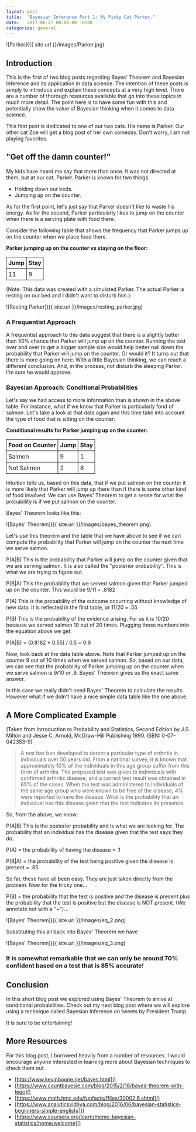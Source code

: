 ```yaml
---
layout: post
title:  "Bayesian Inference Part 1: My Picky Cat Parker."
date:   2017-06-27 00:08:00 -0500
categories: general
---
```

<style>
table{
    border-collapse: collapse;
    border-spacing: 0;
}

th{
    border:1px solid #000000;
    Padding:5px;
    
}

td{
    border:1px solid #000000;
    padding:5px;
}
</style>

![Parker]({{ site.url }}/images/Parker.jpg)

## Introduction

This is the first of two blog posts regarding Bayes' Theorem and Bayesian Inference and its application in data science.  The intention of these posts is simply to introduce and explain these concepts at a very high level.  There are a number of thorough resources available that go into these topics in much more detail.  The point here is to have some fun with this and potentially show the value of Bayesian thinking when it comes to data science.

This first post is dedicated to one of our two cats.  His name is Parker.  Our other cat Zoe will get a blog post of her own someday.  Don't worry, I am not playing favorites.

## "Get off the damn counter!"

My kids have heard me say that more than once.  It was not directed at them, but at our cat, Parker.  Parker is known for two things:

- Holding down our beds.
- Jumping up on the counter.

As for the first point, let's just say that Parker doesn't like to waste his energy.  As for the second, Parker particularly likes to jump on the counter when there is a serving plate with food there.

Consider the following table that shows the frequency that Parker jumps up on the counter when we place food there. 

**Parker jumping up on the counter vs staying on the floor:**

| Jump | Stay |
| --- | --- |
| 11 | 9 |


(Note:  This data was created with a simulated Parker.  The actual Parker is resting on our bed and I didn't want to disturb him.):

![Resting Parker]({{ site.url }}/images/resting_parker.jpg)

### A Frequentist Approach

A frequentist approach to this data suggest that there is a slightly better than 50% chance that Parker will jump up on the counter.  Running the test over and over to get a bigger sample size would help better nail down the probability that Parker will jump on the counter. Or would it?  It turns out that there is more going on here.  With a little Bayesian thinking, we can reach a different conclusion.  And, in the process, not disturb the sleeping Parker.  I'm sure he would approve. 

### Bayesian Approach:  Conditional Probabilities

Let's say we had access to more information than is shown in the above table.  For instance, what if we know that Parker is particularly fond of salmon. Let's take a look at that data again and this time take into account the type of food that is sitting on the counter:

**Conditional results for Parker jumping up on the counter:**

Food on Counter | Jump          | Stay          
---             | ---           | ---
Salmon          | 9             | 1             
Not Salmon      | 2             | 8             

Intuition tells us, based on this data, that if we put salmon on the counter it is more likely that Parker will jump up there than if there is some other kind of food involved.  We can use Bayes' Theorem to get a sense for what the probability is if we put salmon on the counter.

Bayes' Theorem looks like this:

![Bayes' Theorem]({{ site.url }}/images/bayes_theorem.png)

Let's use this theorem and the table that we have above to see if we can compute the probability that Parker will jump on the counter the next time we serve salmon.

P(A&#124;B)  This is the probability that Parker will jump on the counter given that we are serving salmon.  It is also called the "posterior probability".  This is what we are trying to figure out.

P(B&#124;A)  This the probability that we served salmon given that Parker jumped up on the counter.  This would be 9/11 = .8182
 
P(A)  This is the probability of the outcome occurring without knowledge of new data.  It is reflected in the first table, or 11/20 = .55

P(B) This is the probability of the evidence arising.  For us it is 10/20 because we served salmon 10 out of 20 times.  Plugging those numbers into the equation above we get:

P(A&#124;B) = (0.8182 * 0.55) / 0.5 = 0.9

Now, look back at the data table above.  Note that Parker jumped up on the counter 9 out of 10 times when we served salmon.  So, based on our data, we can see that the probability of Parker jumping up on the counter when we serve salmon is 9/10 or .9.  Bayes' Theorem gives us the exact same answer.

In this case we really didn't need Bayes' Theorem to calculate the results.  However what if we didn't have a nice simple data table like the one above.

## A More Complicated Example

(Taken from Introduction to Probability and Statistics, Second Edition by J.S. Milton and Jesse C. Arnold, McGraw-Hill Publishing 1990.  ISBN: 0-07-042353-9)

>A test has ben developed to detect a particular type of arthritis in individuals over 50 years old.  From a national survey, it is known that approximately 10% of the individuals in this age group suffer from this form of arthritis.  The proposed test was given to individuals with confirmed arthritic disease, and a correct test result was obtained in 85% of the cases.  When the test was administered to individuals of the same age group who were known to be free of the disease, 4% were reported to have the disease.  What is the probability that an individual has this disease given that the test indicates its presence.

So, from the above, we know:

P(A&#124;B)  This is the posterior probability and is what we are looking for.  The probability that an individual has the disease given that the test says they do.

P(A) = the probability of having the disease = .1

P(B&#124;A) = the probability of the test being positive given the disease is present = .85

So far, these have all been easy.  They are just taken directly from the problem.  Now for the tricky one...

P(B) = the probability that the test is positive and the disease is present plus the probability that the test is positive but the disease is NOT present.  (We annotate not with a "~")...

![Bayes' Theorem]({{ site.url }}/images/eq_2.png)

Substituting this all back into Bayes' Theorem we have

![Bayes' Theorem]({{ site.url }}/images/eq_3.png)

### It is somewhat remarkable that we can only be around 70% confident based on a test that is 85% accurate!  
 
## Conclusion

In this short blog post we explored using Bayes' Theorem to arrive at conditional probabilities.  Check out my next blog post where we will explore using a technique called Bayesian Inference on tweets by President Trump.

It is sure to be entertaining!

## More Resources

For this blog post, I borrowed heavily from a number of resources.  I would encourage anyone interested in learning more about Bayesian techniques to check them out.

- [http://www.kevinboone.net/bayes.html]()
- [https://www.countbayesie.com/blog/2015/2/18/bayes-theorem-with-lego]()
- [https://www.math.hmc.edu/funfacts/ffiles/30002.6.shtml]()
- [https://www.analyticsvidhya.com/blog/2016/06/bayesian-statistics-beginners-simple-english/]()
- [https://www.coursera.org/learn/mcmc-bayesian-statistics/home/welcome]()

